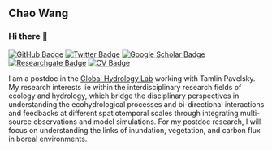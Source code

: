 ## Chao Wang

### Hi there 👋


[![GitHub Badge](https://img.shields.io/github/followers/waynechao128?style=social)](https://github.com/waynechao128?tab=followers)
[![Twitter Badge](https://img.shields.io/twitter/follow/waynechao128?style=social)](https://twitter.com/waynechao128)
[![Google Scholar Badge](https://img.shields.io/badge/Google-Scholar-lightgrey)](https://scholar.google.com/citations?user=Q0IKlZwAAAAJ&hl=en)
[![Researchgate Badge]((https://img.shields.io/badge/My-Researchgate)])](https://www.researchgate.net/profile/Chao-Wang-216)
[![CV Badge](https://img.shields.io/badge/My-CV-critical)](https://drive.google.com/file/d/1--MfLgdppA2_oaWzeirA7iJ0k2LEiIGm/view?usp=sharing)


I am a postdoc in the [Global Hydrology Lab](http://uncglobalhydrology.org/) working with Tamlin Pavelsky. My research interests lie within the interdisciplinary research fields of ecology and hydrology, which bridge the disciplinary perspectives in understanding the ecohydrological processes and bi-directional interactions and feedbacks at different spatiotemporal scales through integrating multi-source observations and model simulations. For my postdoc research, I will focus on understanding the links of inundation, vegetation, and carbon flux in boreal environments.


<!--
**waynechao128/waynechao128** is a ✨ _special_ ✨ repository because its `README.md` (this file) appears on your GitHub profile.

Here are some ideas to get you started:

- 🔭 I’m currently working on ...
- 🌱 I’m currently learning ...
- 👯 I’m looking to collaborate on ...
- 🤔 I’m looking for help with ...
- 💬 Ask me about ...
- 📫 How to reach me: ...
- 😄 Pronouns: ...
- ⚡ Fun fact: ...
-->
